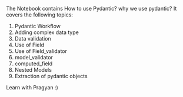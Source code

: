 The Notebook contains How to use Pydantic? why we use pydantic? 
It covers the following topics:
  1. Pydantic Workflow
  2. Adding complex data type
  3. Data validation
  4. Use of Field
  5. Use of Field_validator
  6. model_validator
  7. computed_field
  8. Nested Models
  9. Extraction of pydantic objects

Learn with Pragyan :)
